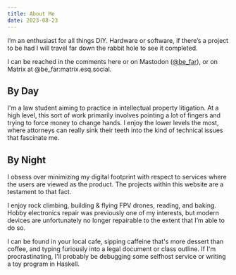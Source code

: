 ```yaml
---
title: About Me
date: 2023-08-23
---
```

I’m an enthusiast for all things DIY. Hardware or software, if there’s a project to be had I will travel far down the rabbit hole to see it completed. 

I can be reached in the comments here or on Mastodon (<a rel="me" href="https://social.treehouse.systems/@be_far">@be_far</a>), or on Matrix at @be_far:matrix.esq.social. 
## By Day
I'm a law student aiming to practice in intellectual property litigation. At a high level, this sort of work primarily involves pointing a lot of fingers and trying to force money to change hands. I enjoy the lower levels the most, where attorneys can really sink their teeth into the kind of technical issues that fascinate me.
## By Night
I obsess over minimizing my digital footprint with respect to services where the users are viewed as the product. The projects within this website are a testament to that fact.

I enjoy rock climbing, building & flying FPV drones, reading, and baking. Hobby electronics repair was previously one of my interests, but modern devices are unfortunately no longer repairable to the extent that I’m able to do so.

I can be found in your local cafe, sipping caffeine that's more dessert than coffee, and typing furiously into a legal document or class outline. If I'm procrastinating, I'll probably be debugging some selfhost service or writing a toy program in Haskell.